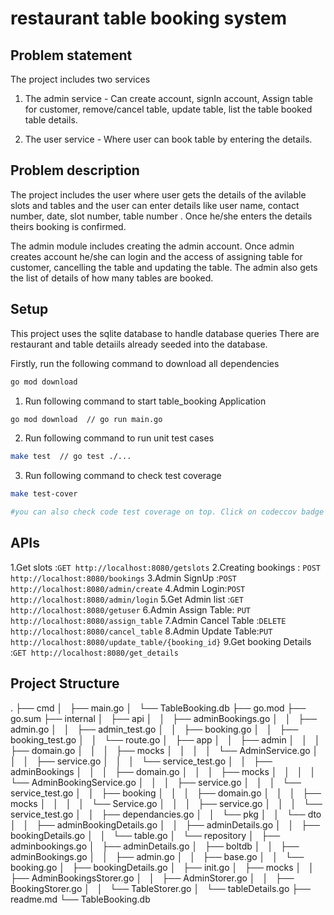 # restaurant table booking system

## Problem statement

The project includes two services

1. The admin service - Can create account, signIn account, Assign table for customer, remove/cancel table, update table, list the table booked table details.

2. The user service - Where user can book table by entering the details.

## Problem description 

The project includes the user where user gets the details of the avilable slots and tables and the user can enter details like user name, contact number, date, slot number, table number . Once he/she enters the details theirs booking is confirmed.

The admin module includes creating the admin account. Once admin creates account he/she can login and the access of assigning table for customer, cancelling the table and updating the table. The admin also gets the list of details of how many tables are booked.

## Setup

This project uses the sqlite database to handle database queries
There are restaurant and table detaiils already seeded into the database.

Firstly, run the following command to download all dependencies
```bash
go mod download
```


1. Run following command to start table_booking Application

```bash
go mod download  // go run main.go
```


2. Run following command to run unit test cases
```bash
make test  // go test ./...
```

3. Run following command to check test coverage
```bash
make test-cover

#you can also check code test coverage on top. Click on codeccov badge to check more about test coverage
```

## APIs

1.Get slots :`GET http://localhost:8080/getslots`
2.Creating bookings : `POST http://localhost:8080/bookings`
3.Admin SignUp :`POST http://localhost:8080/admin/create`
4.Admin Login:`POST http://localhost:8080/admin/login`
5.Get Admin list :`GET http://localhost:8080/getuser`
6.Admin Assign Table: `PUT http://localhost:8080/assign_table`
7.Admin Cancel Table :`DELETE http://localhost:8080/cancel_table`
8.Admin Update Table:`PUT http://localhost:8080/update_table/{booking_id}`
9.Get booking Details :`GET http://localhost:8080/get_details`


## Project Structure
.
├── cmd
│   ├── main.go
│   └── TableBooking.db
├── go.mod
├── go.sum
├── internal
│   ├── api
│   │   ├── adminBookings.go
│   │   ├── admin.go
│   │   ├── admin_test.go
│   │   ├── booking.go
│   │   ├── booking_test.go
│   │   └── route.go
│   ├── app
│   │   ├── admin
│   │   │   ├── domain.go
│   │   │   ├── mocks
│   │   │   │   └── AdminService.go
│   │   │   ├── service.go
│   │   │   └── service_test.go
│   │   ├── adminBookings
│   │   │   ├── domain.go
│   │   │   ├── mocks
│   │   │   │   └── AdminBookingService.go
│   │   │   ├── service.go
│   │   │   └── service_test.go
│   │   ├── booking
│   │   │   ├── domain.go
│   │   │   ├── mocks
│   │   │   │   └── Service.go
│   │   │   ├── service.go
│   │   │   └── service_test.go
│   │   ├── dependancies.go
│   │   └── pkg
│   │       └── dto
│   │           ├── adminBookingDetails.go
│   │           ├── adminDetails.go
│   │           ├── bookingDetails.go
│   │           └── table.go
│   └── repository
│       ├── adminbookings.go
│       ├── adminDetails.go
│       ├── boltdb
│       │   ├── adminBookings.go
│       │   ├── admin.go
│       │   ├── base.go
│       │   └── booking.go
│       ├── bookingDetails.go
│       ├── init.go
│       ├── mocks
│       │   ├── AdminBookingsStorer.go
│       │   ├── AdminStorer.go
│       │   ├── BookingStorer.go
│       │   └── TableStorer.go
│       └── tableDetails.go
├── readme.md
└── TableBooking.db



